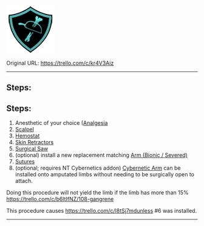 ![surgery.png\|200](./Amputation%20Surgery%20-%20Attachments/6718845db30472d958dd7c00.png)

Original URL: https://trello.com/c/kr4V3Aiz

---

## Steps:

## Steps:

1. Anesthetic of your choice ([Analgesia](../Torso/Analgesia.md)
2. [Scalpel](../Items/Scalpel.md)
3. [Hemostat](../Items/Hemostat.md)
4. [Skin Retractors](../Items/Skin%20Retractors.md)
5. [Surgical Saw](../Items/Surgical%20Saw.md)
6. (optional) install a new replacement matching [Arm (Bionic / Severed)](../Items/Arm%20(Bionic%20_%20Severed).md)
7. [Sutures](../Items/Sutures.md)
8. (optional; requires NT Cybernetics addon) [Cybernetic Arm](../Cybernetics%20Expansion%20(Needs%20images)/Cybernetic%20Arm.md) can be installed onto amputated limbs without needing to be surgically open to attach.

Doing this procedure will not yield the limb if the limb has more than 15% https://trello.com/c/b6ltIfNZ/108-gangrene

This procedure causes https://trello.com/c/l8tSj7mdunless #6 was installed.

---

